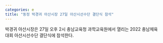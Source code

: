 ```yaml
---
categories: e
title: "동정 박경귀 아산시장 27일 아산시선수단 결단식 참석"
---
```

박경귀 아산시장은 27일 오후 2시 충남교육청 과학교육원에서 열리는 2022 충남체육대회 아산시선수단 결단식에 참석한다.